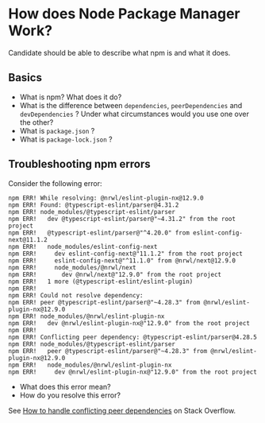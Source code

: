 # How does Node Package Manager Work?

Candidate should be able to describe what npm is and what it does.

## Basics

* What is npm? What does it do?
* What is the difference between `dependencies`, `peerDependencies` and `devDependencies` ? Under what circumstances would you use one over the other?
* What is `package.json` ?
* What is `package-lock.json` ?

## Troubleshooting npm errors

Consider the following error:

```
npm ERR! While resolving: @nrwl/eslint-plugin-nx@12.9.0
npm ERR! Found: @typescript-eslint/parser@4.31.2
npm ERR! node_modules/@typescript-eslint/parser
npm ERR!   dev @typescript-eslint/parser@"~4.31.2" from the root project
npm ERR!   @typescript-eslint/parser@"^4.20.0" from eslint-config-next@11.1.2
npm ERR!   node_modules/eslint-config-next
npm ERR!     dev eslint-config-next@"11.1.2" from the root project
npm ERR!     eslint-config-next@"^11.1.0" from @nrwl/next@12.9.0
npm ERR!     node_modules/@nrwl/next
npm ERR!       dev @nrwl/next@"12.9.0" from the root project
npm ERR!   1 more (@typescript-eslint/eslint-plugin)
npm ERR! 
npm ERR! Could not resolve dependency:
npm ERR! peer @typescript-eslint/parser@"~4.28.3" from @nrwl/eslint-plugin-nx@12.9.0
npm ERR! node_modules/@nrwl/eslint-plugin-nx
npm ERR!   dev @nrwl/eslint-plugin-nx@"12.9.0" from the root project
npm ERR! 
npm ERR! Conflicting peer dependency: @typescript-eslint/parser@4.28.5
npm ERR! node_modules/@typescript-eslint/parser
npm ERR!   peer @typescript-eslint/parser@"~4.28.3" from @nrwl/eslint-plugin-nx@12.9.0
npm ERR!   node_modules/@nrwl/eslint-plugin-nx
npm ERR!     dev @nrwl/eslint-plugin-nx@"12.9.0" from the root project
```

* What does this error mean?
* How do you resolve this error?

See [How to handle conflicting peer dependencies](https://stackoverflow.com/questions/69259024/how-to-handle-conflicting-peer-dependencies) on Stack Overflow.
